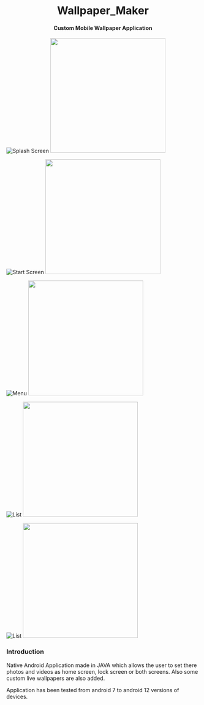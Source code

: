 <h1 align="center"><b>Wallpaper_Maker</b></h1>
<h4 align="center">Custom Mobile Wallpaper Application</h4>

![Splash Screen](https://img.shields.io/badge/java-%23ED8B00.svg?style=for-the-badge&logo=java&logoColor=white)
<img src='https://github.com/iamgauravn/Wallpaper_Maker/assets/80909649/fc5294d5-3f93-4d68-9ef6-aabe08a7013b' height='300'>

![Start Screen](https://img.shields.io/badge/java-%23ED8B00.svg?style=for-the-badge&logo=java&logoColor=white)
<img src='https://github.com/iamgauravn/Wallpaper_Maker/assets/80909649/1184c63a-31d1-4047-8d64-27dc882d7b09' height='300'>

![Menu](https://img.shields.io/badge/java-%23ED8B00.svg?style=for-the-badge&logo=java&logoColor=white)
<img src='https://github.com/iamgauravn/Wallpaper_Maker/assets/80909649/c992de10-266d-4f2e-815c-32f685b8d135' height='300'>

![List](https://img.shields.io/badge/java-%23ED8B00.svg?style=for-the-badge&logo=java&logoColor=white)
<img src='https://github.com/iamgauravn/Wallpaper_Maker/assets/80909649/dc52c2ce-53c0-4080-8aea-2089ea0832e7' height='300'>

![List](https://img.shields.io/badge/java-%23ED8B00.svg?style=for-the-badge&logo=java&logoColor=white)
 <img src='https://github.com/iamgauravn/Wallpaper_Maker/assets/80909649/abf1692f-e283-4ef9-9e1b-4bc5e1176046' height='300'>

<h3> Introduction </h3>

Native Android Application made in JAVA which allows the user to set there photos and videos as home screen, lock screen or both screens.
Also some custom live wallpapers are also added.

Application has been tested from android 7 to android 12 versions of devices.

